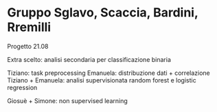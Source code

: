 # Gruppo Sglavo, Scaccia, Bardini, Rremilli
Progetto 21.08

Extra scelto: analisi secondaria per classificazione binaria

Tiziano: task preprocessing
Emanuela: distribuzione dati + correlazione
Tiziano + Emanuela: analisi supervisionata random forest e logistic regression

Giosuè + Simone: non supervised learning